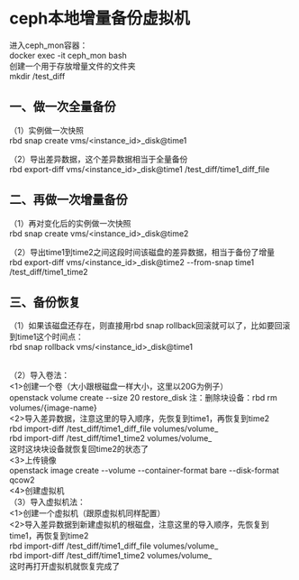 # ceph本地增量备份虚拟机

进入ceph_mon容器：<br>
docker exec -it ceph_mon bash<br>
创建一个用于存放增量文件的文件夹<br>
mkdir /test_diff<br>
## 一、做一次全量备份
（1）实例做一次快照<br>
rbd snap create vms/<instance_id>_disk@time1<br>

（2）导出差异数据，这个差异数据相当于全量备份<br>
rbd export-diff vms/<instance_id>_disk@time1 /test_diff/time1_diff_file<br>

## 二、再做一次增量备份<br>
（1）再对变化后的实例做一次快照<br>
rbd snap create vms/<instance_id>_disk@time2<br>

（2）导出time1到time2之间这段时间该磁盘的差异数据，相当于备份了增量<br>
rbd export-diff vms/<instance_id>_disk@time2 --from-snap time1 /test_diff/time1_time2<br>

## 三、备份恢复<br>
（1）如果该磁盘还存在，则直接用rbd snap rollback回滚就可以了，比如要回滚到time1这个时间点：<br>
rbd snap rollback vms/<instance_id>_disk@time1 <br>

<br>
（2）导入卷法：<br>
	<1>创建一个卷（大小跟根磁盘一样大小，这里以20G为例子）<br>
  openstack volume create --size 20 restore_disk
	注：删除块设备：rbd rm volumes/{image-name}<br>
	<2>导入差异数据，注意这里的导入顺序，先恢复到time1，再恢复到time2<br>
	rbd import-diff /test_diff/time1_diff_file volumes/volume_<instance_id><br>
	rbd import-diff /test_diff/time1_time2 volumes/volume_<instance_id><br>
	这时这块块设备就恢复回time2的状态了<br>
  <3>上传镜像<br>
  openstack image create --volume <volume_name> --container-format bare --disk-format qcow2 <image_name><br>
  <4>创建虚拟机<br>
（3）导入虚拟机法：<br>
	<1>创建一个虚拟机（跟原虚拟机同样配置）<br>
	<2>导入差异数据到新建虚拟机的根磁盘，注意这里的导入顺序，先恢复到time1，再恢复到time2<br>
rbd import-diff /test_diff/time1_diff_file volumes/volume_<instance_id><br>
rbd import-diff /test_diff/time1_time2 volumes/volume_<instance_id><br>
这时再打开虚拟机就恢复完成了<br>
  

